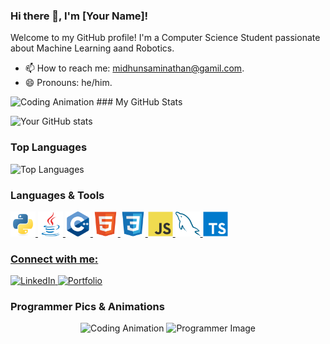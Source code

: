 ### Hi there 👋, I'm [Your Name]!

Welcome to my GitHub profile! I'm a Computer Science Student passionate about Machine Learning aand Robotics.

- 📫 How to reach me: midhunsaminathan@gamil.com.
- 😄 Pronouns: he/him.

<img src="[https://media.giphy.com/media/13HgwGsXF0aiGY/giphy.gif](https://www.google.com/url?sa=i&url=https%3A%2F%2Fanikakash.hashnode.dev%2Fabout&psig=AOvVaw1y2q4O9jXQwzQQ1d6R0B5k&ust=1735469791521000&source=images&cd=vfe&opi=89978449&ved=0CBMQjRxqFwoTCICV-PumyooDFQAAAAAdAAAAABAQ)" alt="Coding Animation" width="300" />
### My GitHub Stats

![Your GitHub stats](https://github-readme-stats.vercel.app/api?username=Midhun2783git&show_icons=true&theme=radical)

### Top Languages

![Top Languages](https://github-readme-stats.vercel.app/api/top-langs/?username=Midhun2783git&layout=compact&theme=radical)

### Languages & Tools

<p align="left">
  <a href="https://www.python.org/" target="_blank">
    <img src="https://github.com/devicons/devicon/blob/master/icons/python/python-original.svg" alt="Python" width="40" height="40" />
  </a>
  <a href="https://www.java.com/" target="_blank">
    <img src="https://github.com/devicons/devicon/blob/master/icons/java/java-original.svg" alt="Java" width="40" height="40" />
  </a>
  <a href="https://isocpp.org/" target="_blank">
    <img src="https://github.com/devicons/devicon/blob/master/icons/cplusplus/cplusplus-original.svg" alt="C++" width="40" height="40" />
  </a>
  <a href="https://developer.mozilla.org/en-US/docs/Web/HTML" target="_blank">
    <img src="https://github.com/devicons/devicon/blob/master/icons/html5/html5-original.svg" alt="HTML5" width="40" height="40" />
  </a>
  <a href="https://developer.mozilla.org/en-US/docs/Web/CSS" target="_blank">
    <img src="https://github.com/devicons/devicon/blob/master/icons/css3/css3-original.svg" alt="CSS3" width="40" height="40" />
  </a>
  <a href="https://developer.mozilla.org/en-US/docs/Web/JavaScript" target="_blank">
    <img src="https://github.com/devicons/devicon/blob/master/icons/javascript/javascript-original.svg" alt="JavaScript" width="40" height="40" />
  </a>
  <a href="https://www.mysql.com/" target="_blank">
    <img src="https://github.com/devicons/devicon/blob/master/icons/mysql/mysql-original.svg" alt="MySQL" width="40" height="40" />
  </a>
  <a href="https://www.typescriptlang.org/" target="_blank">
    <img src="https://github.com/devicons/devicon/blob/master/icons/typescript/typescript-original.svg" alt="TypeScript" width="40" height="40" />
</p>

### Connect with me:

<a href="https://www.linkedin.com/in/midhun-saminathan-ai" target="_blank">
  <img src="https://img.shields.io/badge/LinkedIn-0077B5?logo=linkedin&logoColor=white" alt="LinkedIn" />
</a>

<a href="https://midhun-saminathan.vercel.app/" target="_blank">
  <img src="https://img.shields.io/badge/Portfolio-000000?logo=portfolio&logoColor=white" alt="Portfolio" />
</a>

### Programmer Pics & Animations

<p align="center">
  <!-- Example of an animated GIF -->
  <img src="https://media.giphy.com/media/13HgwGsXF0aiGY/giphy.gif" alt="Coding Animation" width="300" />
  
  <!-- Example of a static image -->
  <img src="https://www.example.com/path/to/your/image.jpg" alt="Programmer Image" width="300" />
</p>
